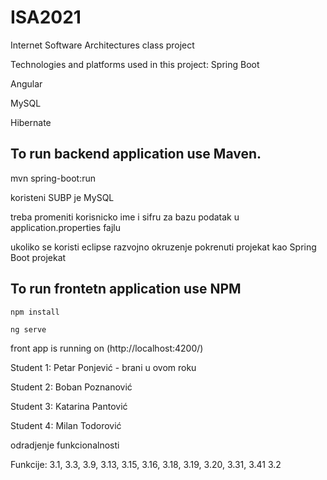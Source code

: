 # ISA2021

Internet Software Architectures class project

Technologies and platforms used in this project: 
Spring Boot

Angular

MySQL

Hibernate


## To run backend application use Maven.

mvn spring-boot:run

koristeni SUBP je MySQL

treba promeniti korisnicko ime i sifru za bazu podatak u application.properties fajlu

ukoliko se koristi eclipse razvojno okruzenje pokrenuti projekat kao Spring Boot projekat

## To run frontetn application use NPM
```npm install ```

```ng serve```

front app is running on (http://localhost:4200/)


Student 1: Petar Ponjević  - brani u ovom roku

Student 2: Boban Poznanović

Student 3: Katarina Pantović

Student 4: Milan Todorović


odradjenje funkcionalnosti

Funkcije: 3.1, 3.3, 3.9, 3.13, 3.15, 3.16, 3.18, 3.19, 3.20, 3.31, 3.41
          3.2



